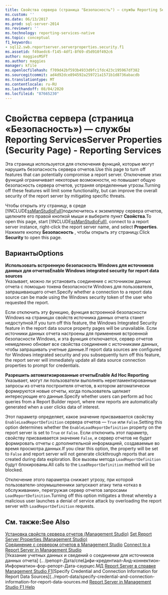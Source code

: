 ```yaml
---
title: Свойства сервера (страница "Безопасность") — службы Reporting Services | Документация Майкрософт
ms.custom: ''
ms.date: 06/13/2017
ms.prod: sql-server-2014
ms.reviewer: ''
ms.technology: reporting-services-native
ms.topic: conceptual
f1_keywords:
- sql12.swb.reportserver.serverproperties.security.f1
ms.assetid: f49aedc6-f145-4df1-8f69-d5d910f492c6
author: maggiesMSFT
ms.author: maggies
manager: kfile
ms.openlocfilehash: f709d42bf593b4933d9fc1fdc423c195967df382
ms.sourcegitcommit: ad4d92dce894592a259721a1571b1d8736abacdb
ms.translationtype: MT
ms.contentlocale: ru-RU
ms.lasthandoff: 08/04/2020
ms.locfileid: "87665230"
---
```

# <a name="server-properties-security-page---reporting-services"></a><span data-ttu-id="7d637-102">Свойства сервера (страница «Безопасность») — службы Reporting Services</span><span class="sxs-lookup"><span data-stu-id="7d637-102">Server Properties (Security Page) - Reporting Services</span></span>
  <span data-ttu-id="7d637-103">Эта страница используется для отключения функций, которые могут нарушить безопасность сервера отчетов.</span><span class="sxs-lookup"><span data-stu-id="7d637-103">Use this page to turn off features that can potentially compromise a report server.</span></span> <span data-ttu-id="7d637-104">Отключение этих функций ограничивает некоторые возможности, но повышает общую безопасность сервера отчетов, устраняя определенные угрозы.</span><span class="sxs-lookup"><span data-stu-id="7d637-104">Turning off these features will limit some functionality, but can improve the overall security of the report server by mitigating specific threats.</span></span>  
  
 <span data-ttu-id="7d637-105">Чтобы открыть эту страницу, в среде [!INCLUDE[ssManStudioFull](../../includes/ssmanstudiofull-md.md)]подключитесь к экземпляру сервера отчетов, щелкните его правой кнопкой мыши и выберите пункт **Свойства**.</span><span class="sxs-lookup"><span data-stu-id="7d637-105">To open this page, start [!INCLUDE[ssManStudioFull](../../includes/ssmanstudiofull-md.md)], connect to a report server instance, right-click the report server name, and select **Properties**.</span></span> <span data-ttu-id="7d637-106">Нажмите кнопку **Безопасность** , чтобы открыть эту страницу.</span><span class="sxs-lookup"><span data-stu-id="7d637-106">Click **Security** to open this page.</span></span>  
  
## <a name="options"></a><span data-ttu-id="7d637-107">Варианты</span><span class="sxs-lookup"><span data-stu-id="7d637-107">Options</span></span>  
 <span data-ttu-id="7d637-108">**Использовать встроенную безопасность Windows для источников данных для отчетов**</span><span class="sxs-lookup"><span data-stu-id="7d637-108">**Enable Windows integrated security for report data sources**</span></span>  
 <span data-ttu-id="7d637-109">Указывает, можно ли установить соединение с источником данных отчета с помощью токена безопасности Windows для пользователя, запрашивающего отчет.</span><span class="sxs-lookup"><span data-stu-id="7d637-109">Specify whether a connection to a report data source can be made using the Windows security token of the user who requested the report.</span></span>  
  
 <span data-ttu-id="7d637-110">Если отключить эту функцию, функция встроенной безопасности Windows на страницах свойств источника данных отчета станет недоступной.</span><span class="sxs-lookup"><span data-stu-id="7d637-110">If you turn off this feature, the Windows Integrated Security feature in the report data source property pages will be unavailable.</span></span> <span data-ttu-id="7d637-111">Если источники данных отчета настроены для применения встроенной безопасности Windows, и эта функция отключается, сервер отчетов немедленно обновит все свойства соединения с источниками данных, чтобы запрашивать учетные данные.</span><span class="sxs-lookup"><span data-stu-id="7d637-111">If report data sources are configured for Windows integrated security and you subsequently turn off this feature, the report server will immediately update all data source connection properties to prompt for credentials.</span></span>  
  
 <span data-ttu-id="7d637-112">**Разрешить автоматизированные отчеты**</span><span class="sxs-lookup"><span data-stu-id="7d637-112">**Enable Ad Hoc Reporting**</span></span>  
 <span data-ttu-id="7d637-113">Указывает, могут ли пользователи выполнять нерегламентированные запросы из отчета построителя отчетов, в котором автоматически формируются новые отчеты, когда пользователь щелкает интересующие его данные.</span><span class="sxs-lookup"><span data-stu-id="7d637-113">Specify whether users can perform ad hoc queries from a Report Builder report, where new reports are automatically generated when a user clicks data of interest.</span></span>  
  
 <span data-ttu-id="7d637-114">Этот параметр определяет, какое значение присваивается свойству `EnableLoadReportDefinition` сервера отчетов — `True` или `False`.</span><span class="sxs-lookup"><span data-stu-id="7d637-114">Setting this option determines whether the `EnableLoadReportDefinition` property on the report server is set to `True` or `False`.</span></span> <span data-ttu-id="7d637-115">Если отключить этот параметр, свойству присваивается значение `False`, и сервер отчетов не будет формировать отчеты с дополнительной информацией, создаваемые во время просмотра данных.</span><span class="sxs-lookup"><span data-stu-id="7d637-115">If you clear this option, the property will be set to `False` and report server will not generate clickthrough reports that are created during data exploration.</span></span> <span data-ttu-id="7d637-116">Все вызовы метода `LoadReportDefinition` будут блокированы.</span><span class="sxs-lookup"><span data-stu-id="7d637-116">All calls to the `LoadReportDefinition` method will be blocked.</span></span>  
  
 <span data-ttu-id="7d637-117">Отключение этого параметра снижает угрозу, при которой пользователи-злоумышленники запускают атаку типа «отказ в обслуживании», перегружая сервер отчетов запросами `LoadReportDefinition`.</span><span class="sxs-lookup"><span data-stu-id="7d637-117">Turning off this option mitigates a threat whereby a malicious user launches a denial of service attack by overloading the report server with `LoadReportDefinition` requests.</span></span>  
  
## <a name="see-also"></a><span data-ttu-id="7d637-118">См. также:</span><span class="sxs-lookup"><span data-stu-id="7d637-118">See Also</span></span>  
 <span data-ttu-id="7d637-119">[Установка свойств сервера отчетов &#40;Management Studio&#41;](set-report-server-properties-management-studio.md) </span><span class="sxs-lookup"><span data-stu-id="7d637-119">[Set Report Server Properties &#40;Management Studio&#41;](set-report-server-properties-management-studio.md) </span></span>  
 <span data-ttu-id="7d637-120">[Соединение с сервером отчетов в Management Studio](connect-to-a-report-server-in-management-studio.md) </span><span class="sxs-lookup"><span data-stu-id="7d637-120">[Connect to a Report Server in Management Studio](connect-to-a-report-server-in-management-studio.md) </span></span>  
 <span data-ttu-id="7d637-121">[Указание учетных данных и сведений о соединении для источников данных отчета] (.. /репорт-Дата/спеЦифи-кредентиал-Анд-коннектион-Информатион-фор-репорт-Дата-саурцес.МД [Report Server в справке Management Studio F1](report-server-in-management-studio-f1-help.md)</span><span class="sxs-lookup"><span data-stu-id="7d637-121">[Specify Credential and Connection Information for Report Data Sources](../report-data/specify-credential-and-connection-information-for-report-data-sources.md [Report Server in Management Studio F1 Help](report-server-in-management-studio-f1-help.md)</span></span>  
  
  
